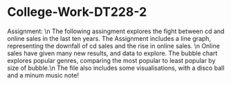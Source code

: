 # College-Work-DT228-2
Assignment: \n
The following assingment explores the fight between cd and online sales in the last ten years. The Assignment includes a line graph, representing the downfall of cd sales and the rise in online sales. \n
Online sales have given many new results, and data to explore. The bubble chart explores popular genres, comparing the most popular to least popular by size of bubble.\n
The file also includes some visualisations, with a disco ball and a minum music note!
